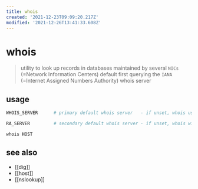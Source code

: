 ```yaml
---
title: whois
created: '2021-12-23T09:09:20.217Z'
modified: '2021-12-26T13:41:33.608Z'
---
```


# whois

> utility to look up records in databases maintained by several `NICs` (=Network Information Centers)
>   default first querying the `IANA` (=Internet Assigned Numbers Authority) whois server

## usage

```sh
WHOIS_SERVER      # primary default whois server   - if unset, whois uses RA_SERVER

RA_SERVER         # secondary default whois server - if unset, whois will use whois.iana.org
```

```sh
whois HOST
```

## see also

- [[dig]]
- [[host]]
- [[nslookup]]

